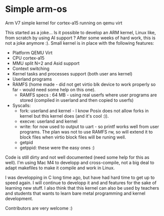 # Simple arm-os
Arm V7 simple kernel for cortex-a15 running on qemu virt

This started as a joke... Is it possible to develop an ARM kernel, Linux like, from scratch by using AI support ?
After some weeks of hard work, this is not a joke anymore :).
Small kernel is in place with the following features:
  - Platform QEMU Virt
  - CPU cortex-a15
  - MMU split N=2 and Asid support
  - Context switching
  - Kernel tasks and processes support (both user ans kernel)
  - Userland programs
  - RAMFS (home made - did not get virtio blk device to work properly so far - would need some help on this one).
    - RAMFS specs : 64 MB - using real userfs where user programs are stored (compiled in userland and then copied to userfs)
  - Syscalls:
    - fork: userland and kernel - I know Posix does not allow forks in kernel but this kernel does (and it's cool :)).
    - execve: userland and kernel
    - write: for now used to output to uart - so printf works well from user programs. The plan was not to use RAMFS rw, so will extend it to block files when virtio block files will be runing well.
    - getpid
    - getppid: these were the easy ones :)

Code is still dirty and not well documented (need some help for this as well).
I'm using Mac M4 to developp and cross-compile, not a big deal to adapt makefiles to make it compile and work in Linux.

I was developping in C long time ago, but have had hard time to get up to speed again.
I will continue to developp it and and features for the sake of learning new stuff.
I also think that this kernel can also be used by teachers and students that wants to learn bare metal programming and kernel development.

Contributors are very welcome :)
